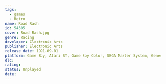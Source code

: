 ```yaml
---
tags:
  - games
  - Retro
name: Road Rash
id: 54305
cover: Road Rash.jpg
genre: Racing
developer: Electronic Arts
publisher: Electronic Arts
release_date: 1991-09-01
platform: Game Boy, Atari ST, Game Boy Color, SEGA Master System, Genesis, Game Gear, SEGA CD, Commodore / Amiga
dlc: 
rating: 
status: Unplayed
date:
---
```

